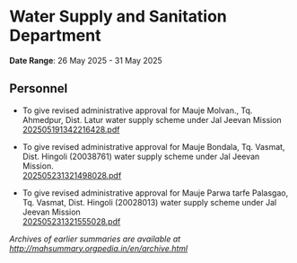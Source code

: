 # Water Supply and Sanitation Department

**Date Range**: 26 May 2025 - 31 May 2025


## Personnel
- To give revised administrative approval for Mauje Molvan., Tq. Ahmedpur, Dist. Latur water supply scheme under Jal Jeevan Mission\
  [202505191342216428.pdf](https://gr.maharashtra.gov.in/Site/Upload/Government%20Resolutions/English/202505191342216428.pdf)

- To give revised administrative approval for Mauje Bondala, Tq. Vasmat, Dist. Hingoli (20038761) water supply scheme under Jal Jeevan Mission.\
  [202505231321498028.pdf](https://gr.maharashtra.gov.in/Site/Upload/Government%20Resolutions/English/202505231321498028.pdf)

- To give revised administrative approval for Mauje Parwa tarfe Palasgao, Tq. Vasmat, Dist. Hingoli  (20028013) water supply scheme under Jal Jeevan Mission\
  [202505231321555028.pdf](https://gr.maharashtra.gov.in/Site/Upload/Government%20Resolutions/English/202505231321555028.pdf)


*Archives of earlier summaries are available at http://mahsummary.orgpedia.in/en/archive.html*